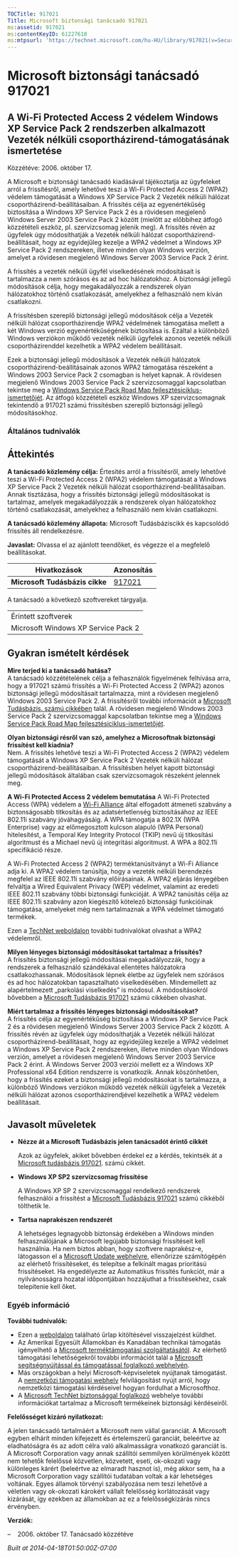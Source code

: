 ```yaml
---
TOCTitle: 917021
Title: Microsoft biztonsági tanácsadó 917021
ms:assetid: 917021
ms:contentKeyID: 61227618
ms:mtpsurl: 'https://technet.microsoft.com/hu-HU/library/917021(v=Security.10)'
---
```




Microsoft biztonsági tanácsadó 917021
=====================================

A Wi-Fi Protected Access 2 védelem Windows XP Service Pack 2 rendszerben alkalmazott Vezeték nélküli csoportházirend-támogatásának ismertetése
----------------------------------------------------------------------------------------------------------------------------------------------

Közzétéve: 2006. október 17.

A Microsoft e biztonsági tanácsadó kiadásával tájékoztatja az ügyfeleket arról a frissítésről, amely lehetővé teszi a Wi-Fi Protected Access 2 (WPA2) védelem támogatását a Windows XP Service Pack 2 Vezeték nélküli hálózat csoportházirend-beállításaiban. A frissítés célja az egyenértékűség biztosítása a Windows XP Service Pack 2 és a rövidesen megjelenő Windows Server 2003 Service Pack 2 között (mielőtt az előbbihez átfogó közzétételi eszköz, pl. szervizcsomag jelenik meg). A frissítés révén az ügyfelek úgy módosíthatják a Vezeték nélküli hálózat csoportházirend-beállításait, hogy az egyidejűleg kezelje a WPA2 védelmet a Windows XP Service Pack 2 rendszereken, illetve minden olyan Windows verzión, amelyet a rövidesen megjelenő Windows Server 2003 Service Pack 2 érint.

A frissítés a vezeték nélküli ügyfél viselkedésének módosításait is tartalmazza a nem szórásos és az ad hoc hálózatokhoz. A biztonsági jellegű módosítások célja, hogy megakadályozzák a rendszerek olyan hálózatokhoz történő csatlakozását, amelyekhez a felhasználó nem kíván csatlakozni.

A frissítésben szereplő biztonsági jellegű módosítások célja a Vezeték nélküli hálózat csoportházirendje WPA2 védelmének támogatása mellett a két Windows verzió egyenértékűségének biztosítása is. Ezáltal a különböző Windows verziókon működő vezeték nélküli ügyfelek azonos vezeték nélküli csoportházirenddel kezelhetik a WPA2 védelem beállításait.

Ezek a biztonsági jellegű módosítások a Vezeték nélküli hálózatok csoportházirend-beállításainak azonos WPA2 támogatása részeként a Windows 2003 Service Pack 2 csomagban is helyet kapnak. A rövidesen megjelenő Windows 2003 Service Pack 2 szervizcsomaggal kapcsolatban tekintse meg a [Windows Service Pack Road Map fejlesztésiciklus-ismertetőjét](http://www.microsoft.com/windows/lifecycle/servicepacks.mspx). Az átfogó közzétételi eszköz Windows XP szervizcsomagnak tekintendő a 917021 számú frissítésben szereplő biztonsági jellegű módosításokhoz.

### Általános tudnivalók

Áttekintés
----------


**A tanácsadó közlemény célja:** Értesítés arról a frissítésről, amely lehetővé teszi a Wi-Fi Protected Access 2 (WPA2) védelem támogatását a Windows XP Service Pack 2 Vezeték nélküli hálózat csoportházirend-beállításaiban. Annak tisztázása, hogy a frissítés biztonsági jellegű módosításokat is tartalmaz, amelyek megakadályozzák a rendszerek olyan hálózatokhoz történő csatlakozását, amelyekhez a felhasználó nem kíván csatlakozni.

**A tanácsadó közlemény állapota:** Microsoft Tudásbáziscikk és kapcsolódó frissítés áll rendelkezésre.

**Javaslat:** Olvassa el az ajánlott teendőket, és végezze el a megfelelő beállításokat.

| Hivatkozások                   | Azonosítás                                          |
|--------------------------------|-----------------------------------------------------|
| **Microsoft Tudásbázis cikke** | [917021](http://support.microsoft.com/kb/917021/hu) |

A tanácsadó a következő szoftvereket tárgyalja.

|                                     |
|-------------------------------------|
| Érintett szoftverek                 |
| Microsoft Windows XP Service Pack 2 |

Gyakran ismételt kérdések
-------------------------


**Mire terjed ki a tanácsadó hatása?**  
A tanácsadó közzétételének célja a felhasználók figyelmének felhívása arra, hogy a 917021 számú frissítés a Wi-Fi Protected Access 2 (WPA2) azonos biztonsági jellegű módosításait tartalmazza, mint a rövidesen megjelenő Windows 2003 Service Pack 2. A frissítésről további információt a [Microsoft Tudásbázis. számú cikkében](http://support.microsoft.com/kb/917021/hu) talál. A rövidesen megjelenő Windows 2003 Service Pack 2 szervizcsomaggal kapcsolatban tekintse meg a [Windows Service Pack Road Map fejlesztésiciklus-ismertetőjét](http://www.microsoft.com/windows/lifecycle/servicepacks.mspx).

**Olyan biztonsági résről van szó, amelyhez a Microsoftnak biztonsági frissítést kell kiadnia?**  
Nem. A frissítés lehetővé teszi a Wi-Fi Protected Access 2 (WPA2) védelem támogatását a Windows XP Service Pack 2 Vezeték nélküli hálózat csoportházirend-beállításaiban. A frissítésben helyet kapott biztonsági jellegű módosítások általában csak szervizcsomagok részeként jelennek meg.

**A Wi-Fi Protected Access 2 védelem bemutatása**
A Wi-Fi Protected Access (WPA) védelem a [Wi-Fi Alliance](http://www.wi-fialliance.org/opensection/about_overview.php) által elfogadott átmeneti szabvány a biztonságosabb titkosítás és az adatsértetlenség biztosításához az IEEE 802.11i szabvány jóváhagyásáig. A WPA támogatja a 802.1X (WPA Enterprise) vagy az előmegosztott kulcson alapuló (WPA Personal) hitelesítést, a Temporal Key Integrity Protocol (TKIP) nevű új titkosítási algoritmust és a Michael nevű új integritási algoritmust. A WPA a 802.11i specifikáció része.

A Wi-Fi Protected Access 2 (WPA2) terméktanúsítványt a Wi-Fi Alliance adja ki. A WPA2 védelem tanúsítja, hogy a vezeték nélküli berendezés megfelel az IEEE 802.11i szabvány előírásainak. A WPA2 eljárás lényegében felváltja a Wired Equivalent Privacy (WEP) védelmet, valamint az eredeti IEEE 802.11 szabvány többi biztonsági funkcióját. A WPA2 tanúsítás célja az IEEE 802.11i szabvány azon kiegészítő kötelező biztonsági funkcióinak támogatása, amelyeket még nem tartalmaznak a WPA védelmet támogató termékek.

Ezen a [TechNet weboldalon](http://www.microsoft.com/technet/community/columns/cableguy/cg0505.mspx) további tudnivalókat olvashat a WPA2 védelemről.

**Milyen lényeges biztonsági módosításokat tartalmaz a frissítés?**  
A frissítés biztonsági jellegű módosításai megakadályozzák, hogy a rendszerek a felhasználó szándékával ellentétes hálózatokra csatlakozhassanak. Módosítások lépnek életbe az ügyfelek nem szórásos és ad hoc hálózatokban tapasztalható viselkedésében. Mindemellett az alapértelmezett „parkolási viselkedés” is módosul. A módosításokról bővebben a [Microsoft Tudásbázis 917021](http://support.microsoft.com/kb/917021/hu) számú cikkében olvashat.

**Miért tartalmaz a frissítés lényeges biztonsági módosításokat?**  
A frissítés célja az egyenértékűség biztosítása a Windows XP Service Pack 2 és a rövidesen megjelenő Windows Server 2003 Service Pack 2 között. A frissítés révén az ügyfelek úgy módosíthatják a Vezeték nélküli hálózat csoportházirend-beállításait, hogy az egyidejűleg kezelje a WPA2 védelmet a Windows XP Service Pack 2 rendszereken, illetve minden olyan Windows verzión, amelyet a rövidesen megjelenő Windows Server 2003 Service Pack 2 érint. A Windows Server 2003 verziói mellett ez a Windows XP Professional x64 Edition rendszerre is vonatkozik. Annak köszönhetően, hogy a frissítés ezeket a biztonsági jellegű módosításokat is tartalmazza, a különböző Windows verziókon működő vezeték nélküli ügyfelek a Vezeték nélküli hálózat azonos csoportházirendjével kezelhetik a WPA2 védelem beállításait.

Javasolt műveletek
------------------


-   **Nézze át a Microsoft Tudásbázis jelen tanácsadót érintő cikkét**

    Azok az ügyfelek, akiket bővebben érdekel ez a kérdés, tekintsék át a [Microsoft tudásbázis 917021](http://support.microsoft.com/kb/917021/hu). számú cikkét.

-   **Windows XP SP2 szervizcsomag frissítése**

    A Windows XP SP 2 szervizcsomaggal rendelkező rendszerek felhasználói a frissítést a [Microsoft Tudásbázis 917021](http://support.microsoft.com/kb/917021/hu) számú cikkéből tölthetik le.

-   **Tartsa naprakészen rendszerét**

    A lehetséges legnagyobb biztonság érdekében a Windows minden felhasználójának a Microsoft legújabb biztonsági frissítéseit kell használnia. Ha nem biztos abban, hogy szoftvere naprakész-e, látogasson el a [Microsoft Update webhelyre](http://update.microsoft.com/microsoftupdate/), ellenőrizze számítógépén az elérhető frissítéseket, és telepítse a felkínált magas prioritású frissítéseket. Ha engedélyezte az Automatikus frissítés funkciót, már a nyilvánosságra hozatal időpontjában hozzájuthat a frissítésekhez, csak telepítenie kell őket.

### Egyéb információ

**További tudnivalók:**

-   Ezen a [weboldalon](https://support.microsoft.com/common/survey.aspx?scid=sw;en;1257&amp;showpage=1&amp;ws=technet&amp;sd=tech&ln=hu) található űrlap kitöltésével visszajelzést küldhet.
-   Az Amerikai Egyesült Államokban és Kanadában technikai támogatás igényelhető a [Microsoft terméktámogatási szolgáltatásától](http://go.microsoft.com/fwlink/?linkid=21131). Az elérhető támogatási lehetőségekről további információt talál a [Microsoft segítségnyújtással és támogatással foglalkozó webhelyén](http://support.microsoft.com/?ln=hu).
-   Más országokban a helyi Microsoft-képviseletek nyújtanak támogatást. A [nemzetközi támogatási webhely](http://go.microsoft.com/fwlink/?linkid=21155) felvilágosítást nyújt arról, hogy nemzetközi támogatási kérdéseivel hogyan fordulhat a Microsofthoz.
-   A [Microsoft TechNet biztonsággal foglalkozó](http://go.microsoft.com/fwlink/?linkid=21132) webhelye további információkat tartalmaz a Microsoft termékeinek biztonsági kérdéseiről.

**Felelősséget kizáró nyilatkozat:**

A jelen tanácsadó tartalmáért a Microsoft nem vállal garanciát. A Microsoft egyben elhárít minden kifejezett és értelemszerű garanciát, beleértve az eladhatóságra és az adott célra való alkalmasságra vonatkozó garanciát is. A Microsoft Corporation vagy annak szállítói semmilyen körülmények között nem tehetők felelőssé közvetlen, közvetett, eseti, ok-okozati vagy különleges kárért (beleértve az elmaradt hasznot is), még akkor sem, ha a Microsoft Corporation vagy szállítói tudatában voltak a kár lehetséges voltának. Egyes államok törvényi szabályozása nem teszi lehetővé a véletlen vagy ok-okozati károkért vállalt felelősség korlátozását vagy kizárását, így ezekben az államokban az ez a felelősségkizárás nincs érvényben.

**Verziók:**

&ndash;&nbsp;&nbsp;&nbsp;&nbsp;2006. október 17. Tanácsadó közzétéve

*Built at 2014-04-18T01:50:00Z-07:00*
